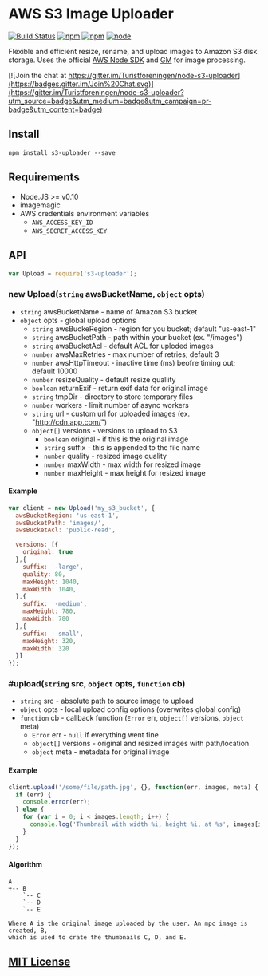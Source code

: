 AWS S3 Image Uploader
=====================

[![Build Status](https://drone.io/github.com/Turistforeningen/node-s3-uploader/status.png)](https://drone.io/github.com/Turistforeningen/node-s3-uploader/latest)
[![npm](https://img.shields.io/npm/dm/s3-uploader.svg)]()
[![npm](https://img.shields.io/npm/v/s3-uploader.svg)]()
[![node](https://img.shields.io/node/v/gh-badges.svg)]()

Flexible and efficient resize, rename, and upload images to Amazon S3 disk
storage. Uses the official [AWS Node SDK](http://aws.amazon.com/sdkfornodejs/)
and [GM](https://github.com/aheckmann/gm) for image processing.

[![Join the chat at https://gitter.im/Turistforeningen/node-s3-uploader](https://badges.gitter.im/Join%20Chat.svg)](https://gitter.im/Turistforeningen/node-s3-uploader?utm_source=badge&utm_medium=badge&utm_campaign=pr-badge&utm_content=badge)

## Install

```
npm install s3-uploader --save
```

## Requirements

* Node.JS >= v0.10
* imagemagic
* AWS credentials environment variables
  * `AWS_ACCESS_KEY_ID`
  * `AWS_SECRET_ACCESS_KEY`

## API

```javascript
var Upload = require('s3-uploader');
```

### new Upload(`string` awsBucketName, `object` opts)

* `string` awsBucketName - name of Amazon S3 bucket
* `object` opts - global upload options
  * `string` awsBuckeRegion - region for you bucket; default "us-east-1"
  * `string` awsBucketPath - path within your bucket (ex. "/images")
  * `string` awsBucketAcl - default ACL for uploded images
  * `number` awsMaxRetries - max number of retries; default 3
  * `number` awsHttpTimeout - inactive time (ms) beofre timing out; default 10000
  * `number` resizeQuality - default resize quallity
  * `boolean` returnExif - return exif data for original image
  * `string` tmpDir - directory to store temporary files
  * `number` workers - limit number of async workers
  * `string` url - custom url for uploaded images (ex. "http://cdn.app.com/")
  * `object[]` versions - versions to upload to S3
    * `boolean` original - if this is the original image
    * `string` suffix - this is appended to the file name
    * `number` quality - resized image quality
    * `number` maxWidth - max width for resized image
    * `number` maxHeight - max height for resized image

#### Example

```javascript
var client = new Upload('my_s3_bucket', {
  awsBucketRegion: 'us-east-1',
  awsBucketPath: 'images/',
  awsBucketAcl: 'public-read',

  versions: [{
    original: true
  },{
    suffix: '-large',
    quality: 80,
    maxHeight: 1040,
    maxWidth: 1040,
  },{
    suffix: '-medium',
    maxHeight: 780,
    maxWidth: 780
  },{
    suffix: '-small',
    maxHeight: 320,
    maxWidth: 320
  }]
});
```

### #upload(`string` src, `object` opts, `function` cb)

* `string` src - absolute path to source image to upload
* `object` opts - local upload config options (overwrites global config)
* `function` cb - callback function (`Error` err, `object[]` versions, `object` meta)
  * `Error` err - `null` if everything went fine
  * `object[]` versions - original and resized images with path/location
  * `object` meta - metadata for original image

#### Example

```javascript
client.upload('/some/file/path.jpg', {}, function(err, images, meta) {
  if (err) {
    console.error(err);
  } else {
    for (var i = 0; i < images.length; i++) {
      console.log('Thumbnail with width %i, height %i, at %s', images[i].width, images[i].height, images[i].url);
    }
  }
});
```

#### Algorithm

```
A
+-- B
    `-- C
    `-- D
    `-- E

Where A is the original image uploaded by the user. An mpc image is created, B,
which is used to crate the thumbnails C, D, and E.
```

## [MIT License](https://github.com/Turistforeningen/node-s3-uploader/blob/master/LICENSE)

